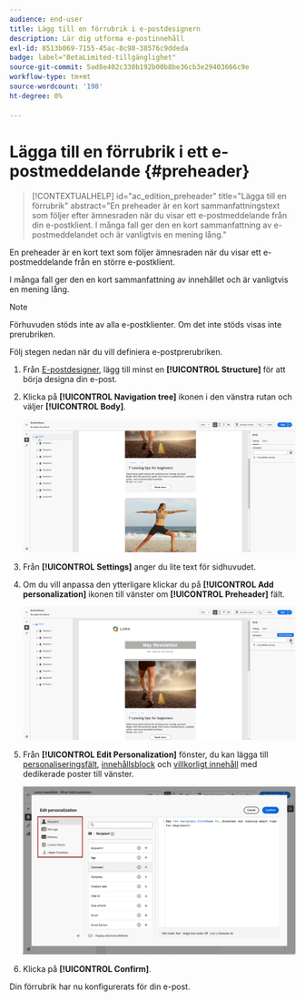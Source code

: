 ```yaml
---
audience: end-user
title: Lägg till en förrubrik i e-postdesignern
description: Lär dig utforma e-postinnehåll
exl-id: 8513b069-7155-45ac-8c98-38576c9ddeda
badge: label="BetaLimited-tillgänglighet"
source-git-commit: 5ad8e402c330b192b00b8be36cb3e29403666c9e
workflow-type: tm+mt
source-wordcount: '198'
ht-degree: 0%

---
```


# Lägga till en förrubrik i ett e-postmeddelande {#preheader}

>[!CONTEXTUALHELP]
>id="ac_edition_preheader"
>title="Lägga till en förrubrik"
>abstract="En preheader är en kort sammanfattningstext som följer efter ämnesraden när du visar ett e-postmeddelande från din e-postklient. I många fall ger den en kort sammanfattning av e-postmeddelandet och är vanligtvis en mening lång."

En preheader är en kort text som följer ämnesraden när du visar ett e-postmeddelande från en större e-postklient.

I många fall ger den en kort sammanfattning av innehållet och är vanligtvis en mening lång.

>[!NOTE]
>
>Förhuvuden stöds inte av alla e-postklienter. Om det inte stöds visas inte prerubriken.

Följ stegen nedan när du vill definiera e-postprerubriken.

1. Från [E-postdesigner](create-email-content.md), lägg till minst en **[!UICONTROL Structure]** för att börja designa din e-post.

1. Klicka på **[!UICONTROL Navigation tree]** ikonen i den vänstra rutan och väljer **[!UICONTROL Body]**.

   ![](assets/preheader_body.png)

1. Från **[!UICONTROL Settings]** anger du lite text för sidhuvudet.

1. Om du vill anpassa den ytterligare klickar du på **[!UICONTROL Add personalization]** ikonen till vänster om **[!UICONTROL Preheader]** fält.

   ![](assets/preheader_body_settings.png)

1. Från **[!UICONTROL Edit Personalization]** fönster, du kan lägga till [personaliseringsfält](../personalization/personalize.md), [innehållsblock](../personalization/content-blocks.md) och [villkorligt innehåll](../personalization/conditions.md) med dedikerade poster till vänster.

   ![](assets/preheader_body_personalization.png)

1. Klicka på **[!UICONTROL Confirm]**.

Din förrubrik har nu konfigurerats för din e-post.
